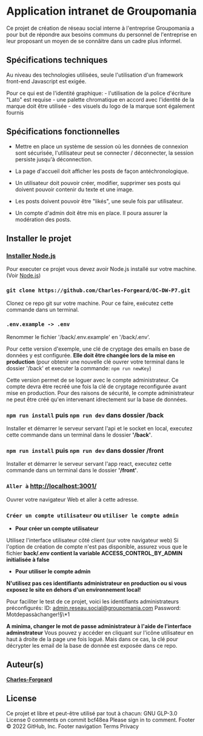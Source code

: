 # Application intranet de Groupomania

Ce projet de création de réseau social interne à l'entreprise Groupomania a pour but de répondre aux besoins communs du personnel de l'entreprise en leur proposant un moyen de se connâitre dans un cadre plus informel.

## Spécifications techniques

Au niveau des technologies utilisées, seule l'utilisation d'un framework front-end Javascript est exigée.

Pour ce qui est de l'identité graphique: - l'utilisation de la police d'écriture "Lato" est requise - une palette chromatique en accord avec l'identité de la marque doit être utilisée - des visuels du logo de la marque sont également fournis

## Spécifications fonctionnelles

- Mettre en place un système de session où les données de connexion sont sécurisée, l'utilisateur peut se connecter / déconnecter, la session persiste jusqu'à déconnection.

- La page d'accueil doit afficher les posts de façon antéchronologique.

- Un utilisateur doit pouvoir créer, modifier, supprimer ses posts qui doivent pouvoir contenir du texte et une image.

- Les posts doivent pouvoir être "likés", une seule fois par utilisateur.

- Un compte d'admin doit être mis en place. Il poura assurer la modération des posts.

## Installer le projet

### [Installer Node.js](https://nodejs.org/fr/)

Pour executer ce projet vous devez avoir Node.js installé sur votre machine. (Voir [Node.js](https://nodejs.org/fr/))

### `git clone https://github.com/Charles-Forgeard/OC-DW-P7.git`

Clonez ce repo git sur votre machine. Pour ce faire, exécutez cette commande dans un terminal.

### `.env.example -> .env`

Renommer le fichier '/back/.env.example' en '/back/.env'.

Pour cette version d'exemple, une clé de cryptage des emails en base de données y est configurée. **Elle doit être changée lors de la mise en production** (pour obtenir une nouvelle clé ouvrer votre terminal dans le dossier '/back' et executer la commande: `npm run newKey`)

Cette version permet de se loguer avec le compte administrateur.
Ce compte devra être recréé une fois la clé de cryptage reconfigurée avant mise en production.
Pour des raisons de sécurité, le compte administrateur ne peut être créé qu'en intervenant idrectement sur la base de données.

### `npm run install` puis `npm run dev` dans dossier **/back**

Installer et démarrer le serveur servant l'api et le socket en local, executez cette commande dans un terminal dans le dossier **'/back'**.

### `npm run install` puis `npm run dev` dans dossier **/front**

Installer et démarrer le serveur servant l'app react, executez cette commande dans un terminal dans le dossier **'/front'**.

### `Aller à` [http://localhost:3001/](http://localhost:3001/)

Ouvrer votre navigateur Web et aller à cette adresse.

### `Créer un compte utilisateur` ou `utiliser le compte admin`

- **Pour créer un compte utilisateur**

Utilisez l'interface utilisateur côté client (sur votre navigateur web)
Si l'option de création de compte n'est pas disponible, assurez vous que le fichier **back/.env contient la variable ACCESS_CONTROL_BY_ADMIN initialisée à false**

- **Pour utiliser le compte admin**

**N'utilisez pas ces identifiants administrateur en production ou si vous exposez le site en dehors d'un environnement local!**

Pour faciliter le test de ce projet, voici les identifiants administrateurs préconfigurés:
ID: admin.reseau.social@groupomania.com
Password: Motdepassàchanger!§\\\*1

**A minima, changer le mot de passe administrateur à l'aide de l'interface adminstrateur**
Vous pouvez y accéder en cliquant sur l'icône utilisateur en haut à droite de la page une fois logué.
Mais dans ce cas, la clé pour décrypter les email de la base de donnée est exposée dans ce repo.

## Auteur(s)

**[Charles-Forgeard](https://github.com/Charles-Forgeard)**

## License

Ce projet et libre et peut-être utilisé par tout à chacun: GNU GLP-3.0 License
0 comments on commit bcf48ea
Please sign in to comment.
Footer
© 2022 GitHub, Inc.
Footer navigation
Terms
Privacy

